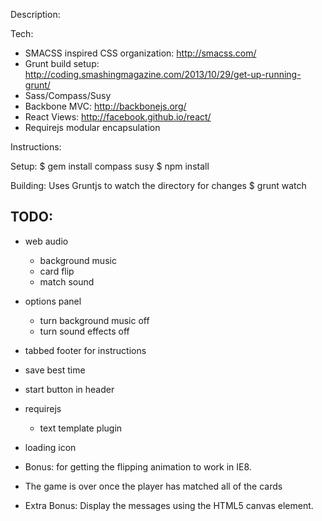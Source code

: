 Description:

Tech:
- SMACSS inspired CSS organization: http://smacss.com/
- Grunt build setup: http://coding.smashingmagazine.com/2013/10/29/get-up-running-grunt/
- Sass/Compass/Susy
- Backbone MVC: http://backbonejs.org/
- React Views: http://facebook.github.io/react/
- Requirejs modular encapsulation

Instructions:

Setup:
$ gem install compass susy
$ npm install

Building:
Uses Gruntjs to watch the directory for changes
$ grunt watch


TODO:
-------
- web audio
  - background music
  - card flip
  - match sound
- options panel
  - turn background music off
  - turn sound effects off
- tabbed footer for instructions
- save best time
- start button in header
- requirejs
  - text template plugin
- loading icon

- Bonus: for getting the flipping animation to work in IE8.
- The game is over once the player has matched all of the cards
- Extra Bonus: Display the messages using the HTML5 canvas element.
